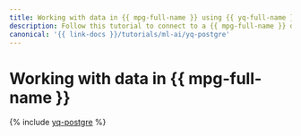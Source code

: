 ```yaml
---
title: Working with data in {{ mpg-full-name }} using {{ yq-full-name }}
description: Follow this tutorial to connect to a {{ mpg-full-name }} database and query it from a {{ jlab }}Lab notebook with the help of {{ yq-full-name }}.
canonical: '{{ link-docs }}/tutorials/ml-ai/yq-postgre'
---
```


# Working with data in {{ mpg-full-name }}

{% include [yq-postgre](../../_tutorials/ml-ai/yq-postgre.md) %}